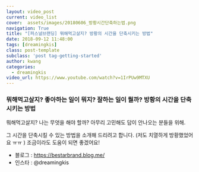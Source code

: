 ```yaml
---
layout: video_post
current: video_list
cover:  assets/images/20180606_방황시간단축하는법.png
navigation: True
title: "[퍼스널브랜딩] 뭐해먹고살지? 방황의 시간을 단축시키는 방법"
date: 2018-09-12 11:48:00
tags: [dreamingkis]
class: post-template
subclass: 'post tag-getting-started'
author: kwang
categories:
  - dreamingkis
video_url: https://www.youtube.com/watch?v=1IrPUw9MTXU
---
```


### **뭐해먹고살지? 좋아하는 일이 뭐지? 잘하는 일이 뭘까? 방황의 시간을 단축시키는 방법**

뭐해먹고살지? 나는 무엇을 해야 할까?  아무리 고민해도 답이 안나오는 분들을 위해. 

그 시간을 단축시킬 수 있는 방법을 소개해 드리려고 합니다. 
(저도 치열하게 방황했었어요 ㅠㅠ ) 조금이라도 도움이 되면 좋겠어요! 

* 블로그 : https://bestarbrand.blog.me/
* 인스타 : @dreamingkis


